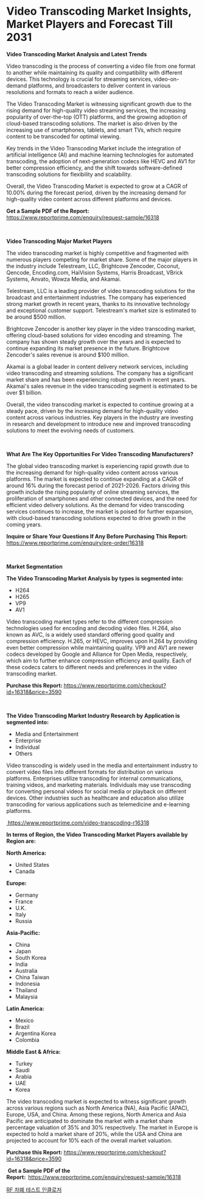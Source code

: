 <p><h1>Video Transcoding Market Insights, Market Players and Forecast Till 2031</h1></p><p><strong>Video Transcoding Market Analysis and Latest Trends</strong></p>
<p><p>Video transcoding is the process of converting a video file from one format to another while maintaining its quality and compatibility with different devices. This technology is crucial for streaming services, video-on-demand platforms, and broadcasters to deliver content in various resolutions and formats to reach a wider audience.</p><p>The Video Transcoding Market is witnessing significant growth due to the rising demand for high-quality video streaming services, the increasing popularity of over-the-top (OTT) platforms, and the growing adoption of cloud-based transcoding solutions. The market is also driven by the increasing use of smartphones, tablets, and smart TVs, which require content to be transcoded for optimal viewing.</p><p>Key trends in the Video Transcoding Market include the integration of artificial intelligence (AI) and machine learning technologies for automated transcoding, the adoption of next-generation codecs like HEVC and AV1 for better compression efficiency, and the shift towards software-defined transcoding solutions for flexibility and scalability.</p><p>Overall, the Video Transcoding Market is expected to grow at a CAGR of 10.00% during the forecast period, driven by the increasing demand for high-quality video content across different platforms and devices.</p></p>
<p><strong>Get a Sample PDF of the Report:&nbsp;</strong> <a href="https://www.reportprime.com/enquiry/request-sample/16318">https://www.reportprime.com/enquiry/request-sample/16318</a></p>
<p>&nbsp;</p>
<p><strong>Video Transcoding Major Market Players</strong></p>
<p><p>The video transcoding market is highly competitive and fragmented with numerous players competing for market share. Some of the major players in the industry include Telestream, LLC, Brightcove Zencoder, Coconut, Qencode, Encoding.com, HaiVision Systems, Harris Broadcast, VBrick Systems, Anvato, Wowza Media, and Akamai.</p><p>Telestream, LLC is a leading provider of video transcoding solutions for the broadcast and entertainment industries. The company has experienced strong market growth in recent years, thanks to its innovative technology and exceptional customer support. Telestream's market size is estimated to be around $500 million.</p><p>Brightcove Zencoder is another key player in the video transcoding market, offering cloud-based solutions for video encoding and streaming. The company has shown steady growth over the years and is expected to continue expanding its market presence in the future. Brightcove Zencoder's sales revenue is around $100 million.</p><p>Akamai is a global leader in content delivery network services, including video transcoding and streaming solutions. The company has a significant market share and has been experiencing robust growth in recent years. Akamai's sales revenue in the video transcoding segment is estimated to be over $1 billion.</p><p>Overall, the video transcoding market is expected to continue growing at a steady pace, driven by the increasing demand for high-quality video content across various industries. Key players in the industry are investing in research and development to introduce new and improved transcoding solutions to meet the evolving needs of customers.</p></p>
<p>&nbsp;</p>
<p><strong>What Are The Key Opportunities For Video Transcoding Manufacturers?</strong></p>
<p><p>The global video transcoding market is experiencing rapid growth due to the increasing demand for high-quality video content across various platforms. The market is expected to continue expanding at a CAGR of around 16% during the forecast period of 2021-2026. Factors driving this growth include the rising popularity of online streaming services, the proliferation of smartphones and other connected devices, and the need for efficient video delivery solutions. As the demand for video transcoding services continues to increase, the market is poised for further expansion, with cloud-based transcoding solutions expected to drive growth in the coming years.</p></p>
<p><strong>Inquire or Share Your Questions If Any Before Purchasing This Report:</strong> <a href="https://www.reportprime.com/enquiry/pre-order/16318">https://www.reportprime.com/enquiry/pre-order/16318</a></p>
<p>&nbsp;</p>
<p><strong>Market Segmentation</strong></p>
<p><strong>The Video Transcoding Market Analysis by types is segmented into:</strong></p>
<p><ul><li>H264</li><li>H265</li><li>VP9</li><li>AV1</li></ul></p>
<p><p>Video transcoding market types refer to the different compression technologies used for encoding and decoding video files. H.264, also known as AVC, is a widely used standard offering good quality and compression efficiency. H.265, or HEVC, improves upon H.264 by providing even better compression while maintaining quality. VP9 and AV1 are newer codecs developed by Google and Alliance for Open Media, respectively, which aim to further enhance compression efficiency and quality. Each of these codecs caters to different needs and preferences in the video transcoding market.</p></p>
<p><strong>Purchase this Report:&nbsp;</strong><a href="https://www.reportprime.com/checkout?id=16318&price=3590">https://www.reportprime.com/checkout?id=16318&price=3590</a></p>
<p>&nbsp;</p>
<p><strong>The Video Transcoding Market Industry Research by Application is segmented into:</strong></p>
<p><ul><li>Media and Entertainment</li><li>Enterprise</li><li>Individual</li><li>Others</li></ul></p>
<p><p>Video transcoding is widely used in the media and entertainment industry to convert video files into different formats for distribution on various platforms. Enterprises utilize transcoding for internal communications, training videos, and marketing materials. Individuals may use transcoding for converting personal videos for social media or playback on different devices. Other industries such as healthcare and education also utilize transcoding for various applications such as telemedicine and e-learning platforms.</p></p>
<p><a href="https://www.reportprime.com/video-transcoding-r16318">&nbsp;https://www.reportprime.com/video-transcoding-r16318</a></p>
<p><strong>In terms of Region, the Video Transcoding Market Players available by Region are:</strong></p>
<p>
    <p> <strong> North America: </strong>
        <ul>
            <li>United States</li>
            <li>Canada</li>
        </ul>
        </p> 
    <p> <strong> Europe: </strong>
        <ul>
            <li>Germany</li>
            <li>France</li>
            <li>U.K.</li>
            <li>Italy</li>
            <li>Russia</li>
        </ul>
        </p> 
    <p> <strong> Asia-Pacific: </strong>
        <ul>
            <li>China</li>
            <li>Japan</li>
            <li>South Korea</li>
            <li>India</li>
            <li>Australia</li>
            <li>China Taiwan</li>
            <li>Indonesia</li>
            <li>Thailand</li>
            <li>Malaysia</li>
        </ul>
        </p> 
    <p> <strong> Latin America: </strong>
        <ul>
            <li>Mexico</li>
            <li>Brazil</li>
            <li>Argentina Korea</li>
            <li>Colombia</li>
        </ul>
        </p> 
    <p> <strong> Middle East & Africa: </strong>
        <ul>
            <li>Turkey</li>
            <li>Saudi</li>
            <li>Arabia</li>
            <li>UAE</li>
            <li>Korea</li>
        </ul>
    </p>
    </p>
<p><p>The video transcoding market is expected to witness significant growth across various regions such as North America (NA), Asia Pacific (APAC), Europe, USA, and China. Among these regions, North America and Asia Pacific are anticipated to dominate the market with a market share percentage valuation of 35% and 30% respectively. The market in Europe is expected to hold a market share of 20%, while the USA and China are projected to account for 10% each of the overall market valuation.</p></p>
<p><strong>Purchase this Report: </strong><a href="https://www.reportprime.com/checkout?id=16318&price=3590">https://www.reportprime.com/checkout?id=16318&price=3590</a></p>
<p>&nbsp;<strong>Get a Sample PDF of the Report:&nbsp;&nbsp;</strong><a href="https://www.reportprime.com/enquiry/request-sample/16318">https://www.reportprime.com/enquiry/request-sample/16318</a></p>
<p><strong></strong></p>
<p><p><a href="https://github.com/mpodehpw07370073/Market-Research-Report-List-2/blob/main/757851089477.md">RF 차폐 테스트 인클로저</a></p></p>